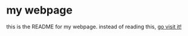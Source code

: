 # my webpage

this is the README for my webpage. instead of reading this, [go visit it!](https://leodog896.github.io/webpage)